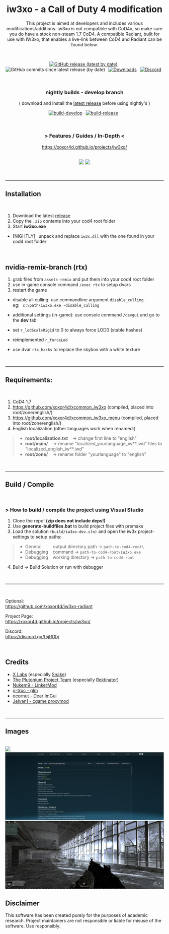 
<h1 align="center">iw3xo - a Call of Duty 4 modification</h3>

<p align="center">
This project is aimed at developers and includes various modifications/additions.  
iw3xo is not compatible with CoD4x, so make sure you do have a stock non-steam 1.7 CoD4.  
A compatible Radiant, built for use with IW3xo, that enables a live-link between CoD4 and Radiant can be found below.
</p>

<br>
<div align="center" markdown="1">

[![GitHub release (latest by date)](https://img.shields.io/github/v/release/xoxor4d/iw3xo-dev?color=%2368BC71&logo=github)](https://github.com/xoxor4d/iw3xo-dev/releases)&ensp;
![GitHub commits since latest release (by date)](https://img.shields.io/github/commits-since/xoxor4d/iw3xo-dev/latest/develop?logo=github)&ensp;
[![Downloads](https://img.shields.io/github/downloads/xoxor4d/iw3xo-dev/total?logo=github&label=total-downloads)](https://github.com/xoxor4d/iw3xo-dev/releases)&ensp;
[![Discord](https://img.shields.io/discord/677574256678141973?label=Discord&logo=discord&logoColor=%23FFFF&)](https://discord.gg/t5jRGbj)&ensp;

<br>

### nightly builds - develop branch
( download and install the [latest release](https://github.com/xoxor4d/iw3xo-dev/releases) before using nightly's )

[![build-develop](https://img.shields.io/github/actions/workflow/status/xoxor4d/iw3xo-dev/build-debug.yml?branch=develop&label=nightly-debug&logo=github)](https://nightly.link/xoxor4d/iw3xo-dev/workflows/build-debug/develop/Debug%20binaries.zip)&ensp;
[![build-release](https://img.shields.io/github/actions/workflow/status/xoxor4d/iw3xo-dev/build-release.yml?branch=develop&label=nightly-release&logo=github)](https://nightly.link/xoxor4d/iw3xo-dev/workflows/build-release/develop/Release%20binaries.zip)&ensp;

<br>

### > Features / Guides / In-Depth <
https://xoxor4d.github.io/projects/iw3xo/

</div>

<br>

<div align="center">
	<img src="https://xoxor4d.github.io/assets/img/iw3xo/banner.jpg"/>
	<img src="https://raw.githubusercontent.com/xoxor4d/xoxor4d.github.io/master/assets/img/daynight/small_gif.gif"/>
</div>

<br>
<br>

___
## Installation

<br>

1. Download the latest [release](https://github.com/xoxor4d/iw3xo-dev/releases)
2. Copy the `.zip` contents into your cod4 root folder
3. Start __iw3xo.exe__

- [NIGHTLY]&ensp; unpack and replace `iw3x.dll` with the one found in your cod4 root folder

<br>

## nvidia-remix-branch (rtx)
1. grab files from `assets-remix` and put them into your cod4 root folder  
2. use in-game console command `/exec rtx` to setup dvars  
3. restart the game

- disable all culling: use commandline argument `disable_culling`.  
eg: &ensp;`c:\path\iw3xo.exe -disable_culling` 

- additional settings (in-game): use console command `/devgui` and go to the __dev__ tab

- set `r_lodScaleRigid` to 0 to always force LOD0 (stable hashes)
- reimplemented `r_forceLod`
- use dvar `rtx_hacks` to replace the skybox with a white texture

<br>

___
## Requirements:

<br>

1. CoD4 1.7
2. https://github.com/xoxor4d/xcommon_iw3xo (compiled, placed into root/zone/english/)
3. https://github.com/xoxor4d/xcommon_iw3xo_menu (compiled, placed into root/zone/english/)
4. English localization (other languages work when renamed:)
> - __root/localization.txt__ &ensp; -> change first line to "english"
> - __root/main/__ &ensp; -> rename "localized_yourlanguage_iw**.iwd" files to "localized_english_iw**.iwd"
> - __root/zone/__ &ensp; -> rename folder "yourlanguage" to "english"

<br>

___
## Build / Compile

<br>

### > How to build / compile the project using Visual Studio
1. Clone the repo! __(zip does not include deps!)__
2. Use __generate-buildfiles.bat__ to build project files with premake
3. Load the solution `(build/iw3xo-dev.sln)` and open the iw3x project-settings to setup paths:
> - General &ensp; &ensp; &ensp; output directory path -> `path-to-cod4-root\`
> - Debugging &ensp; command -> `path-to-cod4-root\IW3xo.exe`
> - Debugging &ensp; working directory -> `path-to-cod4-root`
4. Build -> Build Solution or run with debugger

<br>

___

<br>

Optional:  
https://github.com/xoxor4d/iw3xo-radiant

Project Page:  
https://xoxor4d.github.io/projects/iw3xo/

Discord:  
https://discord.gg/t5jRGbj

<br>

## Credits
- [X Labs](https://github.com/XLabsProject) (especially [Snake](https://github.com/momo5502))
- [The Plutonium Project Team](https://plutonium.pw/) (especially [Rektinator](https://github.com/RektInator))
- [Nukem9 - LinkerMod](https://github.com/Nukem9/LinkerMod)
- [g-truc - glm](https://github.com/g-truc/glm/)
- [ocornut - Dear ImGui](https://github.com/ocornut/imgui)
- [Jelvan1 - cgame proxymod](https://github.com/Jelvan1/cgame_proxymod)

<br>

___
## Images

<br>

<img src="https://xoxor4d.github.io/assets/img/iw3xo/collisionClip.jpg"/>
<img src="https://raw.githubusercontent.com/xoxor4d/xoxor4d.github.io/master/assets/img/iw3xo/mainmenu.jpg"/>
<img src="https://raw.githubusercontent.com/xoxor4d/xoxor4d.github.io/master/assets/img/iw3xo/feat_spmap.jpg"/>

<br>

## Disclaimer
This software has been created purely for the purposes of academic research. Project maintainers are not responsible or liable for misuse of the software. Use responsibly.
